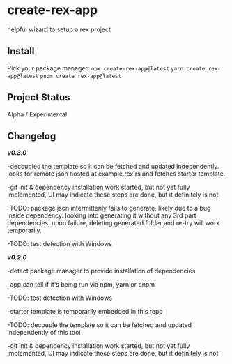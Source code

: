 # create-rex-app

helpful wizard to setup a rex project

## Install

Pick your package manager:
`npx create-rex-app@latest`
`yarn create rex-app@latest`
`pnpm create rex-app@latest`

## Project Status

Alpha / Experimental

## Changelog

***v0.3.0***

-decoupled the template so it can be fetched and updated independently. looks for remote json hosted at example.rex.rs and fetches starter template.

-git init & dependency installation work started, but not yet fully implemented, UI may indicate these steps are done, but it definitely is not

-TODO: package.json intermittenly fails to generate, likely due to a bug inside dependency. looking into generating it without any 3rd part dependencies. upon failure, deleting generated folder and re-try will work temporarily.

-TODO: test detection with Windows

***v0.2.0***

-detect package manager to provide installation of dependencies

-app can tell if it's being run via npm, yarn or pnpm

-TODO: test detection with Windows

-starter template is temporarily embedded in this repo

-TODO: decouple the template so it can be fetched and updated independently of this tool

-git init & dependency installation work started, but not yet fully implemented, UI may indicate these steps are done, but it definitely is not
